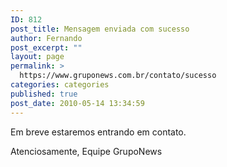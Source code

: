 ```yaml
---
ID: 812
post_title: Mensagem enviada com sucesso
author: Fernando
post_excerpt: ""
layout: page
permalink: >
  https://www.gruponews.com.br/contato/sucesso
categories: categories
published: true
post_date: 2010-05-14 13:34:59
---
```

Em breve estaremos entrando em contato.

Atenciosamente,
Equipe GrupoNews